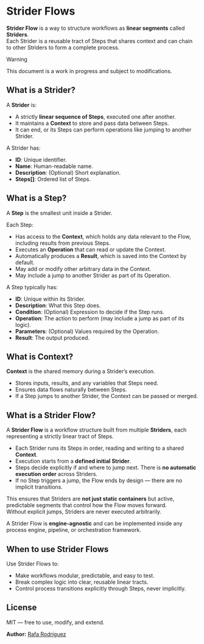 # Strider Flows

**Strider Flow** is a way to structure workflows as **linear segments** called **Striders**.  
Each Strider is a reusable tract of Steps that shares context and can chain to other Striders to form a complete process.

> [!WARNING]
> This document is a work in progress and subject to modifications.

## What is a Strider?

A **Strider** is:
- A strictly **linear sequence of Steps**, executed one after another.
- It maintains a **Context** to store and pass data between Steps.
- It can end, or its Steps can perform operations like jumping to another Strider.

A Strider has:
- **ID**: Unique identifier.
- **Name**: Human-readable name.
- **Description**: (Optional) Short explanation.
- **Steps[]**: Ordered list of Steps.

## What is a Step?

A **Step** is the smallest unit inside a Strider.

Each Step:
- Has access to the **Context**, which holds any data relevant to the Flow, including results from previous Steps.
- Executes an **Operation** that can read or update the Context.
- Automatically produces a **Result**, which is saved into the Context by default.
- May add or modify other arbitrary data in the Context.
- May include a jump to another Strider as part of its Operation.

A Step typically has:
- **ID**: Unique within its Strider.
- **Description**: What this Step does.
- **Condition**: (Optional) Expression to decide if the Step runs.
- **Operation**: The action to perform (may include a jump as part of its logic).
- **Parameters**: (Optional) Values required by the Operation.
- **Result**: The output produced.

## What is Context?

**Context** is the shared memory during a Strider’s execution.  
- Stores inputs, results, and any variables that Steps need.
- Ensures data flows naturally between Steps.
- If a Step jumps to another Strider, the Context can be passed or merged.

## What is a Strider Flow?

A **Strider Flow** is a workflow structure built from multiple **Striders**, each representing a strictly linear tract of Steps.

- Each Strider runs its Steps in order, reading and writing to a shared **Context**.
- Execution starts from a **defined initial Strider**.
- Steps decide explicitly if and where to jump next. There is **no automatic execution order** across Striders.
- If no Step triggers a jump, the Flow ends by design — there are no implicit transitions.

This ensures that Striders are **not just static containers** but active, predictable segments that control how the Flow moves forward.  
Without explicit jumps, Striders are never executed arbitrarily.

A Strider Flow is **engine-agnostic** and can be implemented inside any process engine, pipeline, or orchestration framework.

## When to use Strider Flows

Use Strider Flows to:
- Make workflows modular, predictable, and easy to test.
- Break complex logic into clear, reusable linear tracts.
- Control process transitions explicitly through Steps, never implicitly.

## License

MIT — free to use, modify, and extend.

**Author:** [Rafa Rodriguez](https://rafageist.com)
